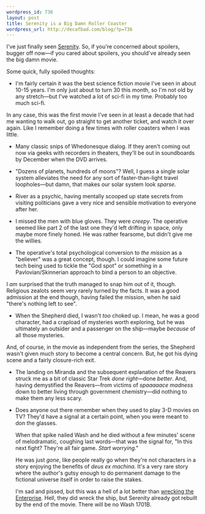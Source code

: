 ```yaml
--- 
wordpress_id: 736
layout: post
title: Serenity is a Big Damn Roller Coaster
wordpress_url: http://decafbad.com/blog/?p=736
---
```

I've just finally seen [Serenity][ser].  So, if you're concerned about spoilers, bugger off now—if you cared about spoilers, you should've already seen the big damn movie.  

Some quick, fully spoiled thoughts:

  * I'm fairly certain it was the best science fiction movie I've seen in about 10-15 years.  I'm only just about to turn 30 this month, so I'm not old by any stretch—but I've watched a lot of sci-fi in my time.  Probably too much sci-fi.  

  In any case, this was the first movie I've seen in at least a decade that had me wanting to walk out, go straight to get another ticket, and watch it over again.  Like I remember doing a few times with roller coasters when I was little.

  * Many classic snips of Whedonesque dialog.  If they aren't coming out now via geeks with recorders in theaters, they'll be out in soundboards by December when the DVD arrives.
  
  * "Dozens of planets, hundreds of moons"?  Well, I guess a single solar system alleviates the need for any sort of faster-than-light travel loopholes—but damn, that makes our solar system look *sparse*. 
  
  * River as a psychic, having mentally scooped up state secrets from visiting politicians gave a very nice and sensible motivation to everyone after her.
  
  * I missed the men with blue gloves.  They were *creepy*.  The operative seemed like part 2 of the last one they'd left drifting in space, only maybe more finely honed.  He was rather fearsome, but didn't give me the willies.

  *  The operative's total psychological conversion to *the mission* as a "believer" was a great concept, though.  I could imagine some future tech being used to tickle the "God spot" or something in a Pavlovian/Skinnerian approach to bind a person to an objective.  
  
  I *am* surprised that the truth managed to snap him out of it, though.  Religious zealots seem very rarely turned by the facts.  It was a good admission at the end though, having failed the mission, when he said "there's nothing left to see".
  
  * When the Shepherd died, I wasn't *too* choked up.  I mean, he was a good character, had a crapload of mysteries worth exploring, but he was ultimately an outsider and a passenger on the ship—maybe *because* of all those mysteries.  
  
  And, of course, in the movie as independent from the series, the Shepherd wasn't given much story to become a central concern.  But, he got his dying scene and a fairly closure-rich exit.
    
  * The landing on Miranda and the subsequent explanation of the Reavers struck me as a bit of classic Star Trek *done right*—done *better*.  And, having demystified the Reavers—from victims of *spaaaaace madness* down to better living through government chemistry—did nothing to make them any less scary.

  * Does anyone out there remember when they used to play 3-D movies on TV?  They'd have a signal at a certain point, when you were meant to don the glasses.  
  
    When that spike nailed Wash and he died without a few minutes' scene of melodramatic, coughing last words—that was the signal for, "In this next fight?  They're all fair game.  *Start worrying*."  
    
    He was just *gone*, like people really go when they're not characters in a story enjoying the benefits of *deus ex machina*.  It's a very rare story where the author's gutsy enough to do permanent damage to the fictional universe itself in order to raise the stakes.  
    
    I'm sad and pissed, but this was a hell of a lot better than [wrecking the Enterprise][enter].  Hell, they did wreck the ship, but Serenity already got rebuilt by the end of the movie.  There will be no Wash 1701B.

<!-- tags: serenity entertainment movies scifi whedon -->

[ser]: http://www.serenitymovie.com/
[enter]: http://decafbad.com/blog/2005/09/26/let-there-be-no-serenity-1701b
